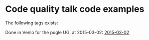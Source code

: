 Code quality talk code examples
======

The following tags exists:

Done in Venlo for the pugle UG, at 2015-03-02:
[2015-03-02](https://github.com/unreal4u/code-quality-talk/releases/tag/2015-03-02)
